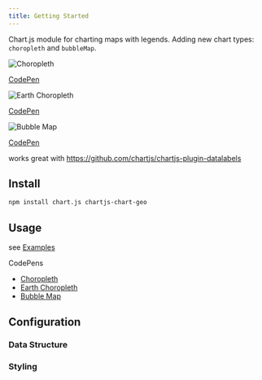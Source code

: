 ```yaml
---
title: Getting Started
---
```


Chart.js module for charting maps with legends. Adding new chart types: `choropleth` and `bubbleMap`.

![Choropleth](https://user-images.githubusercontent.com/4129778/78821942-8b974700-79da-11ea-988d-142f7788ffe6.png)

[CodePen](https://codepen.io/sgratzl/pen/gOaBQep)

![Earth Choropleth](https://user-images.githubusercontent.com/4129778/78821946-8d610a80-79da-11ea-9ebb-23baca9db670.png)

[CodePen](https://codepen.io/sgratzl/pen/bGVmQKw)

![Bubble Map](https://user-images.githubusercontent.com/4129778/78821935-89cd8380-79da-11ea-81bf-842fcbd3eff4.png)

[CodePen](https://codepen.io/sgratzl/pen/YzyJRvm)

works great with https://github.com/chartjs/chartjs-plugin-datalabels


## Install

```sh
npm install chart.js chartjs-chart-geo
```

## Usage

see [Examples](./examples/)

CodePens

- [Choropleth](https://codepen.io/sgratzl/pen/gOaBQep)
- [Earth Choropleth](https://codepen.io/sgratzl/pen/bGVmQKw)
- [Bubble Map](https://codepen.io/sgratzl/pen/YzyJRvm)


## Configuration

### Data Structure


### Styling

